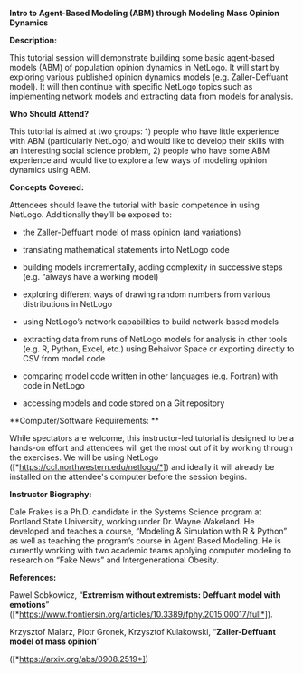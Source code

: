 **Intro to Agent-Based Modeling (ABM) through Modeling Mass Opinion Dynamics**

**Description:**

This tutorial session will demonstrate building some basic agent-based models (ABM) of population opinion dynamics in NetLogo. It will start by exploring various published opinion dynamics models (e.g. Zaller-Deffuant model). It will then continue with specific NetLogo topics such as implementing network models and extracting data from models for analysis.

**Who Should Attend?**

This tutorial is aimed at two groups: 1) people who have little experience with ABM (particularly NetLogo) and would like to develop their skills with an interesting social science problem, 2) people who have some ABM experience and would like to explore a few ways of modeling opinion dynamics using ABM.

**Concepts Covered:**

Attendees should leave the tutorial with basic competence in using NetLogo. Additionally they’ll be exposed to:

-   the Zaller-Deffuant model of mass opinion (and variations)

-   translating mathematical statements into NetLogo code

-   building models incrementally, adding complexity in successive steps (e.g. “always have a working model)

-   exploring different ways of drawing random numbers from various distributions in NetLogo

-   using NetLogo’s network capabilities to build network-based models

-   extracting data from runs of NetLogo models for analysis in other tools (e.g. R, Python, Excel, etc.) using Behaivor Space or exporting directly to CSV from model code

-   comparing model code written in other languages (e.g. Fortran) with code in NetLogo

-   accessing models and code stored on a Git repository

**Computer/Software Requirements: **

While spectators are welcome, this instructor-led tutorial is designed to be a hands-on effort and attendees will get the most out of it by working through the exercises. We will be using NetLogo ([*https://ccl.northwestern.edu/netlogo/*]) and ideally it will already be installed on the attendee's computer before the session begins.

**Instructor Biography:**

Dale Frakes is a Ph.D. candidate in the Systems Science program at Portland State University, working under Dr. Wayne Wakeland. He developed and teaches a course, “Modeling & Simulation with R & Python” as well as teaching the program’s course in Agent Based Modeling. He is currently working with two academic teams applying computer modeling to research on “Fake News” and Intergenerational Obesity.

**References:**

Pawel Sobkowicz, “**Extremism without extremists: Deffuant model with emotions**” ([*https://www.frontiersin.org/articles/10.3389/fphy.2015.00017/full*]).

Krzysztof Malarz, Piotr Gronek, Krzysztof Kulakowski, “**Zaller-Deffuant model of mass opinion**”

([*https://arxiv.org/abs/0908.2519*])

  [*https://ccl.northwestern.edu/netlogo/*]: https://ccl.northwestern.edu/netlogo/
  [*https://www.frontiersin.org/articles/10.3389/fphy.2015.00017/full*]: https://www.frontiersin.org/articles/10.3389/fphy.2015.00017/full
  [*https://arxiv.org/abs/0908.2519*]: https://arxiv.org/abs/0908.2519
